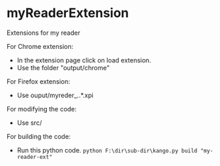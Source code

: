 # myReaderExtension
Extensions for my reader

For Chrome extension:
  - In the extension page click on load extension.
  - Use the folder "output/chrome"
  
For Firefox extension:
  - Use ouput/myreder_*.*.*.xpi
  
  
For modifying the code:
  - Use src/
  
For building the code:
  - Run this python code.
  ``` python F:\dir\sub-dir\kango.py build "my-reader-ext" ```
